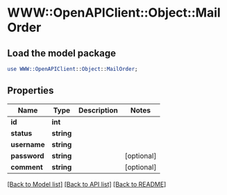 # WWW::OpenAPIClient::Object::MailOrder

## Load the model package
```perl
use WWW::OpenAPIClient::Object::MailOrder;
```

## Properties
Name | Type | Description | Notes
------------ | ------------- | ------------- | -------------
**id** | **int** |  | 
**status** | **string** |  | 
**username** | **string** |  | 
**password** | **string** |  | [optional] 
**comment** | **string** |  | [optional] 

[[Back to Model list]](../README.md#documentation-for-models) [[Back to API list]](../README.md#documentation-for-api-endpoints) [[Back to README]](../README.md)


